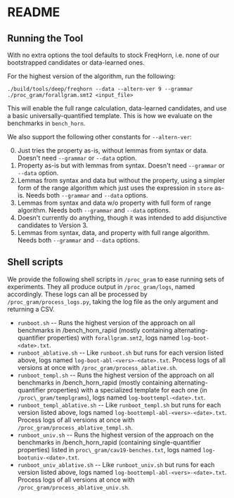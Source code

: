 # README

## Running the Tool
With no extra options the tool defaults to stock FreqHorn,
i.e. none of our bootstrapped candidates or data-learned ones.

For the highest version of the algorithm, run the following:
```
./build/tools/deep/freqhorn --data --altern-ver 9 --grammar ./proc_gram/forallgram.smt2 <input_file>
```

This will enable the full range calculation, data-learned candidates,
and use a basic universally-quantified template.
This is how we evaluate on the benchmarks in `bench_horn`.

We also support the following other constants for `--altern-ver`:

 0. Just tries the property as-is, without lemmas from syntax or data.
    Doesn't need `--grammar` or `--data` option.
 1. Property as-is but with lemmas from syntax.
    Doesn't need `--grammar` or `--data` option.
 2. Lemmas from syntax and data but without the property, using a simpler
    form of the range algorithm which just uses the expression in `store` as-is.
    Needs both `--grammar` and `--data` options.
 3. Lemmas from syntax and data w/o property with full form of range algorithm.
    Needs both `--grammar` and `--data` options.
 4. Doesn't currently do anything, though it was intended to add
    disjunctive candidates to Version 3.
 5. Lemmas from syntax, data, and property with full range algorithm.
    Needs both `--grammar` and `--data` options.

## Shell scripts
We provide the following shell scripts in `/proc_gram` to ease running
sets of experiments.
They all produce output in `/proc_gram/logs`, named accordingly.
These logs can all be processed by `/proc_gram/process_logs.py`, taking
the log file as the only argument and returning a CSV.

 - `runboot.sh` -- Runs the highest version of the approach on all benchmarks
   in /bench\_horn\_rapid (mostly containing alternating-quantifier properties)
   with `forallgram.smt2`, logs named `log-boot-<date>.txt`.
 - `runboot_ablative.sh` -- Like `runboot.sh` but runs for each version
   listed above, logs named `log-boot-abl-<vers>-<date>.txt`.
   Process logs of all versions at once with `/proc_gram/process_ablative.sh`.
 - `runboot_templ.sh` -- Runs the highest version of the approach on all benchmarks
   in /bench\_horn\_rapid (mostly containing alternating-quantifier properties)
   with a specialized template for each one (in `/proc\_gram/templgrams`),
   logs named `log-boottempl-<date>.txt`.
 - `runboot_templ_ablative.sh` -- Like `runboot_templ.sh` but runs for each version
   listed above, logs named `log-boottempl-abl-<vers>-<date>.txt`.
   Process logs of all versions at once with `/proc_gram/process_ablative_templ.sh`.
 - `runboot_univ.sh` -- Runs the highest version of the approach on the
   benchmarks in /bench\_horn\_rapid (containing single-quantifier properties)
   listed in `proc\_gram/cav19-benches.txt`, logs named `log-bootuniv-<date>.txt`.
 - `runboot_univ_ablative.sh` -- Like `runboot_univ.sh` but runs for each version
   listed above, logs named `log-boottempl-abl-<vers>-<date>.txt`.
   Process logs of all versions at once with `/proc_gram/process_ablative_univ.sh`.
